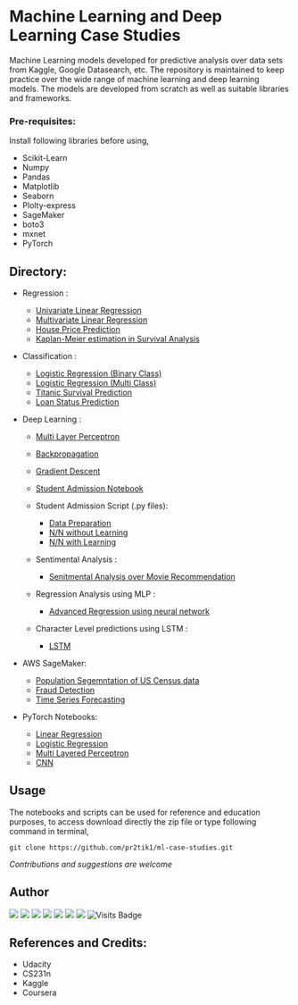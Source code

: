 # Machine Learning and Deep Learning Case Studies

Machine Learning models developed for predictive analysis over data sets from Kaggle, Google Datasearch, etc. The repository is maintained to keep practice over the wide range of machine learning and deep learning models. The models are developed from scratch as well as suitable libraries and frameworks.

### Pre-requisites:
Install following libraries before using,
  - Scikit-Learn
  - Numpy
  - Pandas
  - Matplotlib
  - Seaborn
  - Plolty-express
  - SageMaker
  - boto3
  - mxnet
  - PyTorch
  
## Directory:

  - Regression :
    - [Univariate Linear Regression](https://github.com/pr2tik1/ml-case-studies/blob/master/regression/linear-regression/linear_reg_one_var.ipynb)
    - [Multivariate Linear Regression](https://github.com/pr2tik1/ml-case-studies/blob/master/regression/linear-regression/linear_reg_multi.ipynb)
    - [House Price Prediction](https://github.com/pr2tik1/ml-case-studies/blob/master/regression/houseprice_predicion.ipynb)
    - [Kaplan-Meier estimation in Survival Analysis](https://github.com/pr2tik1/ml-case-studies/blob/master/regression/km)
    
  - Classification :
    - [Logistic Regression (Binary Class)](https://github.com/pr2tik1/ml-case-studies/tree/master/classification/logistic-regression/logistic_binary_class.ipynb)
    - [Logistic Regression (Multi Class)](https://github.com/pr2tik1/ml-case-studies/tree/master/classification/logistic-regression/logistic_multi_class.ipynb)
    - [Titanic Survival Prediction](https://github.com/pr2tik1/ml-case-studies/tree/master/classification/titanic-eda.ipynb)
    - [Loan Status Prediction](https://github.com/pr2tik1/ml-case-studies/tree/master/classification/Loan-status.ipynb)

  - Deep Learning : 
     - [Multi Layer Perceptron](https://github.com/pr2tik1/ml-case-studies/tree/master/neural-networks/mlp_example.py)
     - [Backpropagation](https://github.com/pr2tik1/ml-case-studies/tree/master/neural-networks/backprop_example.py)
     - [Gradient Descent](https://github.com/pr2tik1/ml-case-studies/tree/master/neural-networks/gradient_example.py)
     - [Student Admission Notebook](https://github.com/pr2tik1/ml-case-studies/tree/master/neural-networks/StudentAdmissions.ipynb)
         
     - Student Admission Script (.py files):
        - <a href="https://github.com/pr2tik1/ml-case-studies/tree/master/neural-networks/data_prep.py">Data Preparation</a><br/>
        - <a href="https://github.com/pr2tik1/ml-case-studies/tree/master/neural-networks/nn_admit.py">N/N without Learning</a><br/>
        - <a href="https://github.com/pr2tik1/ml-case-studies/tree/master/neural-networks/nn_admit_backprop.py">N/N with Learning</a><br/>
	
    - Sentimental Analysis :
      - <a href="https://github.com/pr2tik1/ml-case-studies/tree/master/neural-networks/movie-sentiment/sentiment-analysis.ipynb">Senitmental Analysis over Movie Recommendation</a><br/>
      
    - Regression Analysis using MLP :
      - <a href="https://github.com/pr2tik1/ml-case-studies/tree/master/neural-networks/house-price/house-price.ipynb">Advanced Regression using neural network</a><br/>
    
    - Character Level predictions using LSTM :
      - <a href="https://github.com/pr2tik1/ml-case-studies/tree/master/neural-networks/char-LSTM/Character_Level_LSTM.ipynb">LSTM</a><br/>

  - AWS SageMaker:
    - [Population Segemntation of US Census data](https://github.com/pr2tik1/ml-case-studies/tree/master/aws-sagemaker/Pop_Segmentation.ipynb)
    - [Fraud Detection](https://github.com/pr2tik1/ml-case-studies/tree/master/aws-sagemaker/fraud-detection.ipynb)
    - [Time Series Forecasting](https://github.com/pr2tik1/ml-case-studies/tree/master/aws-sagemaker/energy-consumption.ipynb)
  
  - PyTorch Notebooks:
    - [Linear Regression](https://github.com/pr2tik1/ml-case-studies/tree/master/PyTorch/Linear-Regression.ipynb)
    - [Logistic Regression](https://github.com/pr2tik1/ml-case-studies/tree/master/PyTorch/Logistic-Regression.ipynb)
    - [Multi Layered Perceptron](https://github.com/pr2tik1/ml-case-studies/tree/master/PyTorch/Neural-Nework.ipynb)
    - [CNN](https://github.com/pr2tik1/ml-case-studies/tree/master/PyTorch/CNN.ipynb)
    
## Usage 
The notebooks and scripts can be used for reference and education purposes, to access download directly the zip file or type following command in terminal,
```
git clone https://github.com/pr2tik1/ml-case-studies.git
```

*Contributions and suggestions are welcome*

## Author

[<img src="https://img.shields.io/badge/twitter-%231DA1F2.svg?&style=for-the-badge&logo=twitter&logoColor=white" />](https://twitter.com/Pratikpkb) [<img src="https://img.shields.io/badge/medium-%2312100E.svg?&style=for-the-badge&logo=medium&logoColor=white" />](https://medium.com/@pratikbaitha04)  [<img src="https://img.shields.io/badge/linkedin-%230077B5.svg?&style=for-the-badge&logo=linkedin&logoColor=white" />](https://www.linkedin.com/in/pratik-kumar04/) [<img src = "https://img.shields.io/badge/instagram-%23E4405F.svg?&style=for-the-badge&logo=instagram&logoColor=white">](https://www.instagram.com/pratikkumar04/) [<img src = "https://img.shields.io/badge/facebook-%231877F2.svg?&style=for-the-badge&logo=facebook&logoColor=white">](https://www.facebook.com/pr2tik1) ![](https://img.shields.io/github/followers/pr2tik1?style=for-the-badge&logo=appveyor) [<img src ="https://img.shields.io/badge/Website-pk-%23.svg?&style=for-the-badge&logo=&logoColor=white%22">](https://pr2tik1.github.io/) ![Visits Badge](https://badges.pufler.dev/visits/pr2tik1/ml-case-studies?style=for-the-badge ) 

## References and Credits:
-	Udacity
-	CS231n 
-	Kaggle
-	Coursera

